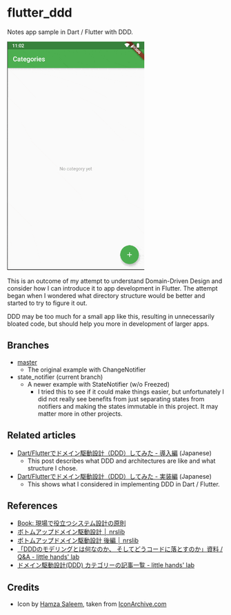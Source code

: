 # flutter_ddd

Notes app sample in Dart / Flutter with DDD.

![Screencast](doc/images/screencast.gif)

This is an outcome of my attempt to understand Domain-Driven Design and consider how I can introduce
it to app development in Flutter. The attempt began when I wondered what directory structure would be
better and started to try to figure it out.

DDD may be too much for a small app like this, resulting in unnecessarily bloated code, but should
help you more in development of larger apps.

## Branches

* [master](https://github.com/kaboc/flutter_ddd)
    * The original example with ChangeNotifier
* state_notifier (current branch)
    * A newer example with StateNotifier (w/o Freezed)
        * I tried this to see if it could make things easier, but unfortunately I did not really see
        benefits from just separating states from notifiers and making the states immutable in this
        project. It may matter more in other projects.

## Related articles

- [Dart/Flutterでドメイン駆動設計（DDD）してみた - 導入編](https://kabochapo.hateblo.jp/entry/2019/11/01/195130) (Japanese)
    - This post describes what DDD and architectures are like and what structure I chose. 
- [Dart/Flutterでドメイン駆動設計（DDD）してみた - 実装編](https://kabochapo.hateblo.jp/entry/2019/11/21/160759) (Japanese)
    - This shows what I considered in implementing DDD in Dart / Flutter.

## References

- [Book: 現場で役立つシステム設計の原則](https://gihyo.jp/book/2017/978-4-7741-9087-7)
- [ボトムアップドメイン駆動設計 │ nrslib](https://nrslib.com/bottomup-ddd/)
- [ボトムアップドメイン駆動設計 後編 │ nrslib](https://nrslib.com/bottomup-ddd-2/)
- [「DDDのモデリングとは何なのか、 そしてどうコードに落とすのか」資料 / Q&A - little hands' lab](https://little-hands.hatenablog.com/entry/2019/08/31/genba_de_ddd)
- [ドメイン駆動設計(DDD) カテゴリーの記事一覧 - little hands' lab](https://little-hands.hatenablog.com/archive/category/%E3%83%89%E3%83%A1%E3%82%A4%E3%83%B3%E9%A7%86%E5%8B%95%E8%A8%AD%E8%A8%88%28DDD%29)

## Credits

* Icon by [Hamza Saleem](http://www.hamzasaleem.co.uk/), taken from [IconArchive.com](http://www.iconarchive.com/show/stock-style-3-icons-by-hamzasaleem/Notes-icon.html)
